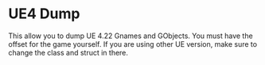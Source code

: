 # UE4 Dump

This allow you to dump UE 4.22 Gnames and GObjects. You must have the offset for the game yourself. If you are using other UE version, make sure to change the class and struct in there.
